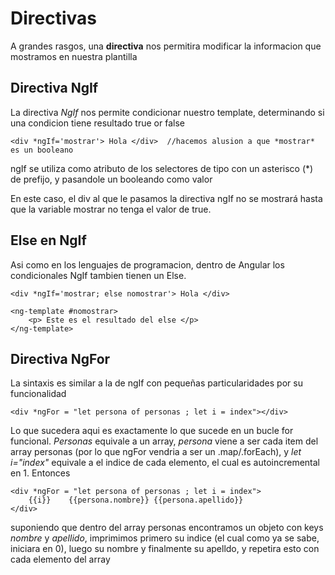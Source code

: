 # Directivas

A grandes rasgos, una **directiva** nos permitira modificar la informacion que mostramos en nuestra plantilla

## Directiva NgIf

La directiva *NgIf* nos permite condicionar nuestro template, determinando si una condicion tiene resultado true or false

    <div *ngIf='mostrar'> Hola </div>  //hacemos alusion a que *mostrar* es un booleano

ngIf se utiliza como atributo de los selectores de tipo con un asterisco (*) de prefijo, y pasandole un booleando como valor

En este caso, el div al que le pasamos la directiva ngIf no se mostrará hasta que la variable mostrar no tenga el valor de true.

## Else en NgIf

Asi como en los lenguajes de programacion, dentro de Angular los condicionales NgIf tambien tienen un Else.

    <div *ngIf='mostrar; else nomostrar'> Hola </div>

    <ng-template #nomostrar>
        <p> Este es el resultado del else </p>
    </ng-template>

## Directiva NgFor

La sintaxis es similar a la de ngIf con pequeñas particularidades por su funcionalidad

    <div *ngFor = "let persona of personas ; let i = index"></div>

Lo que sucedera aqui es exactamente lo que sucede en un bucle for funcional. *Personas* equivale a un array, *persona* viene a ser
cada item del array personas (por lo que ngFor vendria a ser un .map/.forEach), y *let i="index"* equivale a el indice de cada elemento, el cual es autoincremental en 1. Entonces

    <div *ngFor = "let persona of personas ; let i = index">
        {{i}}    {{persona.nombre}} {{persona.apellido}}
    </div>

suponiendo que dentro del array personas encontramos un objeto con keys *nombre* y *apellido*, imprimimos primero su indice (el cual como ya se sabe, iniciara en 0), luego su nombre y finalmente su apelldo, y repetira esto con cada elemento del array

    



